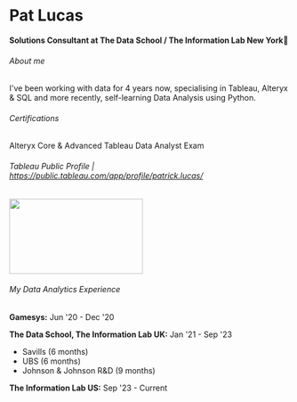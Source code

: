 # Pat Lucas
**Solutions Consultant at The Data School / The Information Lab New York**👋
###### About me
I've been working with data for 4 years now, specialising in Tableau, Alteryx & SQL and more recently, self-learning Data Analysis using Python.
###### Certifications
Alteryx Core & Advanced
Tableau Data Analyst Exam
###### Tableau Public Profile | https://public.tableau.com/app/profile/patrick.lucas/

<a href="https://public.tableau.com/app/profile/patrick.lucas/viz/RetailWorkbook_16419208613960/RetailDashboard">
<img src="https://github.com/pjlucas96/pjlucas96/assets/107112068/116a72f6-4041-4b59-af1a-952c5531d30f" width="240" height="135">
</a>

###### My Data Analytics Experience
**Gamesys:** Jun '20 - Dec '20  

**The Data School, The Information Lab UK:** Jan '21 - Sep '23
 - Savills (6 months)
 - UBS (6 months)
 - Johnson & Johnson R&D (9 months)  

**The Information Lab US:** Sep '23 - Current


<!--
**pjlucas96/pjlucas96** is a ✨ _special_ ✨ repository because its `README.md` (this file) appears on your GitHub profile.

Here are some ideas to get you started:

- 🔭 I’m currently working on ...
- 🌱 I’m currently learning ...
- 👯 I’m looking to collaborate on ...
- 🤔 I’m looking for help with ...
- 💬 Ask me about ...
- 📫 How to reach me: ...
- 😄 Pronouns: ...
- ⚡ Fun fact: ...
-->
